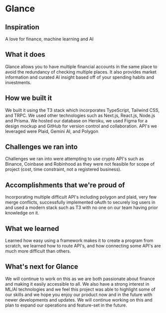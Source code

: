# Glance

## Inspiration
A love for finance, machine learning and AI

## What it does
Glance allows you to have multiple financial accounts in the same place to avoid the redundancy of checking multiple places. It also provides market information and curated AI insight based off of your spending habits and investments.

## How we built it
We built it using the T3 stack which incorporates TypeScript, Tailwind CSS, and TRPC. We used other technologies such as Next.js, React.js, Node.js and Prisma. We hosted our database on Heroku, we used Figma for a design mockup and GitHub for version control and collaboration. API's we leveraged were Plaid, Gemini AI, and Polygon
## Challenges we ran into
Challenges we ran into were attempting to use crypto API's such as Binance, Coinbase and Robinhood as they were not feasible for scope of project (cost, time constraint, not a registered business).
## Accomplishments that we're proud of
Incorporating multiple difficult API's including polygon and plaid, very few merge conflicts, successfully implemented oAuth to securely log users in and used a modern stack such as T3 with no one on our team having prior knowledge on it.
## What we learned
Learned how easy using a framework makes it to create a program from scratch, we learned how to route API's, and how connecting some API's are much more difficult than others.
## What's next for Glance
We will continue to work on this as we are both passionate about finance and making it easily accessible to all. We also have a strong interest in ML/AI technologies and we feel this project was able to highlight some of our skills and we hope you enjoy our product now and in the future with newer developments and updates. We will continue working on this and plan to expand our operations and feature-set in the future.
